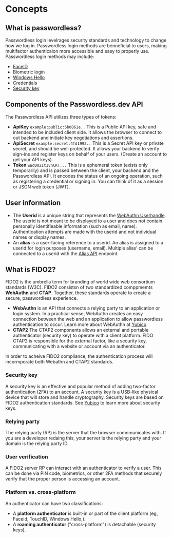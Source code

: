 # Concepts

## What is passwordless?
Passwordless login levelrages security standards and technology to change how we log in. Passwordless login methods are benneficial to users, making multifactor authenticaion more accessible and easy to properly use. Passwordless login methods may include:
* [FaceID](https://support.apple.com/en-us/HT208108)
* Biometric login
* [Windows Hello](https://support.microsoft.com/en-us/windows/learn-about-windows-hello-and-set-it-up-dae28983-8242-bb2a-d3d1-87c9d265a5f0)
* Credentials
* [Security key](https://www.yubico.com/why-yubico/)


## Components of the Passwordless.dev API
The Passwordless API utilizes three types of tokens:
* **ApiKey** ```example:public:6b0861e..``` This is a Public API key, safe and intended to be included client side. It allows the browser to connect to out backend and initiate key negotiations and assertions.
* **ApiSecret** ```example:secret:4fd1992..``` This is a Secret API key or private secret, and should be well protected. It allows your backend to verify sign-ins and register keys on behalf of your users. (Create an account to get your API keys).
* **Token** ```wWdD02ItIvnCKT...``` This is a ephemeral token (exists only temporarily) and is passed between the client, your backend and the Passwordless API. It encodes the status of an ongoing operation, such as registering a credential or signing in. You can think of it as a session or JSON web token (JWT).

## User information
* The **Userid** is a unique string that represents the [WebAuthn Userhandle](https://www.w3.org/TR/webauthn-2/#dom-publickeycredentialuserentity-id). The userid is not meant to be displayed to a user and does not contain personally identifieable information (such as email, name). Authentication attempts are made with the userid and not individual names or display names. 
* An **alias** is a user-facing reference to a userid. An alias is assigned to a userid for login purposes (username, email). Multiple alias' can be connected to a userid with the [Alias API](link) endpoint.


## What is FIDO2?
FIDO2 is the umbrella term for branding of world wide web consortium standards (W3C). FIDO2 consistsn of two standardized comppmemts **WebAuthn** and **CTAP**. Together, these standards operate to create a secure, passwordless experience.

* **WebAuthn** is an API that connects a relying party to an application or login system. In a practical sense, WebAuthn creates an easy connection between the web and an application to allow passwordless authentication to occur. Learn more about WebAuthn at [Yubico](https://www.yubico.com/resource/why-webauthn-matters/)
* **CTAP2** The CTAP2 components allows an external and portable authenticator (security key) to operate with a client platform. FIDO CTAP2 is responsible for the external factor, like a security key, communicating with a website or account via an authenticator.

In order to acheive FIDO2 compliance, the authentication process will incormporate both Webathn and CTAP2 standards.


### Security key
A security key is an effective and popular method of adding two-factor authentication (2FA) to an account. A security key is a USB-like physical device that will store and handle cryptography. Security keys are based on FIDO2 authentication standards. 
See [Yubico](https://www.yubico.com/products/security-key/) to learn more about security keys. 

### Relying party
The relying party (RP) is the server that the browser comnmunicates with. If you are a developer redaing this, your server is the relying party and your domain is the relying party ID. 

### User verification 
A FIDO2 server RP can interact with an authenticator to verify a user. This can be done via PIN code, biometrics, or other 2FA methods that securely verify that the proper person is accessing an account. 

### Platform vs. cross-platform
An authenticator can have two classifications:
* A **platform authenticator** is built-in or part of the client platform (eg, Faceid, TouchID, Windows Hello,).
* A **roaming authenticator** ("cross-platform") is detachable (security keys).





